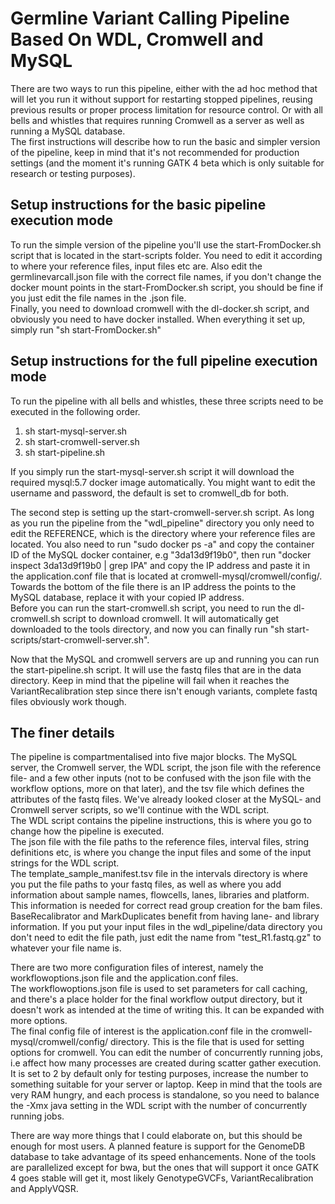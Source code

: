 # Germline Variant Calling Pipeline Based On WDL, Cromwell and MySQL

There are two ways to run this pipeline, either with the ad hoc method that will let you run it without support for restarting stopped pipelines, reusing previous results or proper process limitation for resource control. Or with all bells and whistles that requires running Cromwell as a server as well as running a MySQL database.  
The first instructions will describe how to run the basic and simpler version of the pipeline, keep in mind that it's not recommended for production settings (and the moment it's running GATK 4 beta which is only suitable for research or testing purposes).  

## Setup instructions for the basic pipeline execution mode
To run the simple version of the pipeline you'll use the start-FromDocker.sh script that is located in the start-scripts folder. You need to edit it according to where your reference files, input files etc are. Also edit the germlinevarcall.json file with the correct file names, if you don't change the docker mount points in the start-FromDocker.sh script, you should be fine if you just edit the file names in the .json file.  
Finally, you need to download cromwell with the dl-docker.sh script, and obviously you need to have docker installed. When everything it set up, simply run "sh start-FromDocker.sh"  

## Setup instructions for the full pipeline execution mode
To run the pipeline with all bells and whistles, these three scripts need to be executed in the following order.  
1. sh start-mysql-server.sh  
2. sh start-cromwell-server.sh  
3. sh start-pipeline.sh  

If you simply run the start-mysql-server.sh script it will download the required mysql:5.7 docker image automatically. You might want to edit the username and password, the default is set to cromwell_db for both.  

The second step is setting up the start-cromwell-server.sh script. As long as you run the pipeline from the "wdl_pipeline" directory you only need to edit the REFERENCE, which is the directory where your reference files are located. You also need to run "sudo docker ps -a" and copy the container ID of the MySQL docker container, e.g "3da13d9f19b0", then run "docker inspect 3da13d9f19b0 | grep IPA" and copy the IP address and paste it in the application.conf file that is located at cromwell-mysql/cromwell/config/. Towards the bottom of the file there is an IP address the points to the MySQL database, replace it with your copied IP address.  
Before you can run the start-cromwell.sh script, you need to run the dl-cromwell.sh script to download cromwell. It will automatically get downloaded to the tools directory, and now you can finally run "sh start-scripts/start-cromwell-server.sh".

Now that the MySQL and cromwell servers are up and running you can run the start-pipeline.sh script. It will use the fastq files that are in the data directory. Keep in mind that the pipeline will fail when it reaches the VariantRecalibration step since there isn't enough variants, complete fastq files obviously work though.

## The finer details

The pipeline is compartmentalised into five major blocks. The MySQL server, the Cromwell server, the WDL script, the json file with the reference file- and a few other inputs (not to be confused with the json file with the workflow options, more on that later), and the tsv file which defines the attributes of the fastq files. We've already looked closer at the MySQL- and Cromwell server scripts, so we'll continue with the WDL script.  
The WDL script contains the pipeline instructions, this is where you go to change how the pipeline is executed.  
The json file with the file paths to the reference files, interval files, string definitions etc, is where you change the input files and some of the input strings for the WDL script.  
The template_sample_manifest.tsv file in the intervals directory is where you put the file paths to your fastq files, as well as where you add information about sample names, flowcells, lanes, libraries and platform. This information is needed for correct read group creation for the bam files. BaseRecalibrator and MarkDuplicates benefit from having lane- and library information. If you put your input files in the wdl_pipeline/data directory you don't need to edit the file path, just edit the name from "test_R1.fastq.gz" to whatever your file name is.  

There are two more configuration files of interest, namely the workflowoptions.json file and the application.conf files.  
The workflowoptions.json file is used to set parameters for call caching, and there's a place holder for the final workflow output directory, but it doesn't work as intended at the time of writing this. It can be expanded with more options.  
The final config file of interest is the application.conf file in the cromwell-mysql/cromwell/config/ directory. This is the file that is used for setting options for cromwell. You can edit the number of concurrently running jobs, i.e affect how many processes are created during scatter gather execution. It is set to 2 by default only for testing purposes, increase the number to something suitable for your server or laptop. Keep in mind that the tools are very RAM hungry, and each process is standalone, so you need to balance the -Xmx java setting in the WDL script with the number of concurrently running jobs.

There are way more things that I could elaborate on, but this should be enough for most users. A planned feature is support for the GenomeDB database to take advantage of its speed enhancements. None of the tools are parallelized except for bwa, but the ones that will support it once GATK 4 goes stable will get it, most likely GenotypeGVCFs, VariantRecalibration and ApplyVQSR.